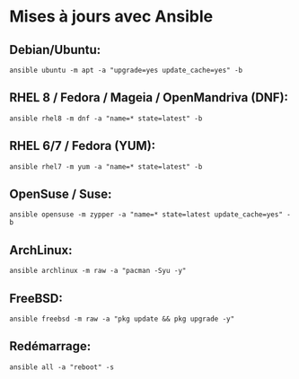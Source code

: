 # Mises à jours avec Ansible

## Debian/Ubuntu:
```
ansible ubuntu -m apt -a "upgrade=yes update_cache=yes" -b
```
## RHEL 8 / Fedora / Mageia / OpenMandriva (DNF):
```
ansible rhel8 -m dnf -a "name=* state=latest" -b
```
## RHEL 6/7 / Fedora (YUM):
```
ansible rhel7 -m yum -a "name=* state=latest" -b
```
## OpenSuse / Suse:
```
ansible opensuse -m zypper -a "name=* state=latest update_cache=yes" -b
```

## ArchLinux:
```
ansible archlinux -m raw -a "pacman -Syu -y"
```
## FreeBSD:
```
ansible freebsd -m raw -a "pkg update && pkg upgrade -y"
```
## Redémarrage:
```
ansible all -a "reboot" -s
``` 
